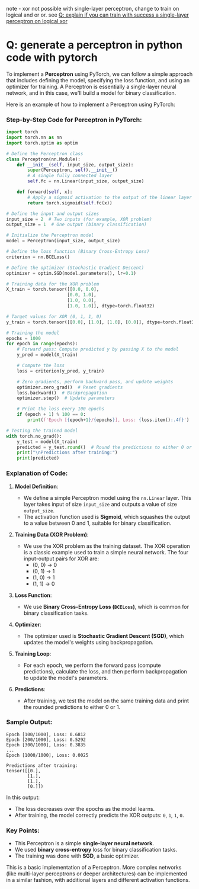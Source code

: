 note - xor not possible with single-layer perceptron, change to train on logical and or or.  see [Q: explain if you can train with success a single-layer perceptron on logical xor](../../theory/non-linear/)


# Q: generate a perceptron in python code with pytorch


To implement a **Perceptron** using PyTorch, we can follow a simple approach that includes defining the model, specifying the loss function, and using an optimizer for training. A Perceptron is essentially a single-layer neural network, and in this case, we'll build a model for binary classification.

Here is an example of how to implement a Perceptron using PyTorch:

### Step-by-Step Code for Perceptron in PyTorch:

```python
import torch
import torch.nn as nn
import torch.optim as optim

# Define the Perceptron class
class Perceptron(nn.Module):
    def __init__(self, input_size, output_size):
        super(Perceptron, self).__init__()
        # A single fully connected layer
        self.fc = nn.Linear(input_size, output_size)

    def forward(self, x):
        # Apply a sigmoid activation to the output of the linear layer
        return torch.sigmoid(self.fc(x))

# Define the input and output sizes
input_size = 2  # Two inputs (for example, XOR problem)
output_size = 1  # One output (binary classification)

# Initialize the Perceptron model
model = Perceptron(input_size, output_size)

# Define the loss function (Binary Cross-Entropy Loss)
criterion = nn.BCELoss()

# Define the optimizer (Stochastic Gradient Descent)
optimizer = optim.SGD(model.parameters(), lr=0.1)

# Training data for the XOR problem
X_train = torch.tensor([[0.0, 0.0],
                       [0.0, 1.0],
                       [1.0, 0.0],
                       [1.0, 1.0]], dtype=torch.float32)

# Target values for XOR (0, 1, 1, 0)
y_train = torch.tensor([[0.0], [1.0], [1.0], [0.0]], dtype=torch.float32)

# Training the model
epochs = 1000
for epoch in range(epochs):
    # Forward pass: Compute predicted y by passing X to the model
    y_pred = model(X_train)

    # Compute the loss
    loss = criterion(y_pred, y_train)

    # Zero gradients, perform backward pass, and update weights
    optimizer.zero_grad()  # Reset gradients
    loss.backward()  # Backpropagation
    optimizer.step()  # Update parameters

    # Print the loss every 100 epochs
    if (epoch + 1) % 100 == 0:
        print(f'Epoch [{epoch+1}/{epochs}], Loss: {loss.item():.4f}')

# Testing the trained model
with torch.no_grad():
    y_test = model(X_train)
    predicted = y_test.round()  # Round the predictions to either 0 or 1
    print("\nPredictions after training:")
    print(predicted)

```

### Explanation of Code:

1. **Model Definition**:
   - We define a simple Perceptron model using the `nn.Linear` layer. This layer takes input of size `input_size` and outputs a value of size `output_size`.
   - The activation function used is **Sigmoid**, which squashes the output to a value between 0 and 1, suitable for binary classification.

2. **Training Data (XOR Problem)**:
   - We use the XOR problem as the training dataset. The XOR operation is a classic example used to train a simple neural network. The four input-output pairs for XOR are:
     - (0, 0) -> 0
     - (0, 1) -> 1
     - (1, 0) -> 1
     - (1, 1) -> 0

3. **Loss Function**:
   - We use **Binary Cross-Entropy Loss (`BCELoss`)**, which is common for binary classification tasks.

4. **Optimizer**:
   - The optimizer used is **Stochastic Gradient Descent (SGD)**, which updates the model's weights using backpropagation.

5. **Training Loop**:
   - For each epoch, we perform the forward pass (compute predictions), calculate the loss, and then perform backpropagation to update the model's parameters.

6. **Predictions**:
   - After training, we test the model on the same training data and print the rounded predictions to either 0 or 1.

### Sample Output:

```
Epoch [100/1000], Loss: 0.6812
Epoch [200/1000], Loss: 0.5292
Epoch [300/1000], Loss: 0.3835
...
Epoch [1000/1000], Loss: 0.0025

Predictions after training:
tensor([[0.],
        [1.],
        [1.],
        [0.]])
```

In this output:
- The loss decreases over the epochs as the model learns.
- After training, the model correctly predicts the XOR outputs: `0`, `1`, `1`, `0`.

### Key Points:
- This Perceptron is a simple **single-layer neural network**.
- We used **binary cross-entropy** loss for binary classification tasks.
- The training was done with **SGD**, a basic optimizer.

This is a basic implementation of a Perceptron. More complex networks (like multi-layer perceptrons or deeper architectures) can be implemented in a similar fashion, with additional layers and different activation functions.
